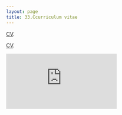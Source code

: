 ```yaml
---
layout: page
title: 33.Ccurriculum vitae
---
```




[CV](https:\\martynalukaszewicz.github.io\CV_Nov2018.pdf).



<a href="https:\\martynalukaszewicz.github.io\CV_Nov2018.pdf">CV</a>.


<embed src="https:\\martynalukaszewicz.github.io\CV_Nov2018.pdf" type="text/html" >
